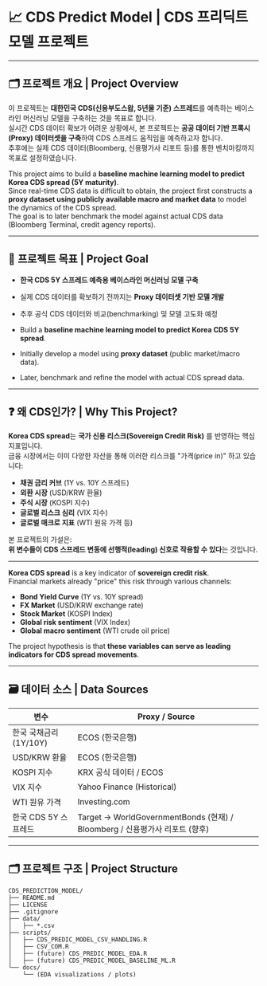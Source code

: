 # 📈 CDS Predict Model | CDS 프리딕트 모델 프로젝트

---

## 🗂️ 프로젝트 개요 | Project Overview

이 프로젝트는 **대한민국 CDS(신용부도스왑, 5년물 기준) 스프레드**를 예측하는 베이스라인 머신러닝 모델을 구축하는 것을 목표로 합니다.  
실시간 CDS 데이터 확보가 어려운 상황에서, 본 프로젝트는 **공공 데이터 기반 프록시(Proxy) 데이터셋을 구축**하여 CDS 스프레드 움직임을 예측하고자 합니다.  
추후에는 실제 CDS 데이터(Bloomberg, 신용평가사 리포트 등)를 통한 벤치마킹까지 목표로 설정하였습니다.

This project aims to build a **baseline machine learning model to predict Korea CDS spread (5Y maturity)**.  
Since real-time CDS data is difficult to obtain, the project first constructs a **proxy dataset using publicly available macro and market data** to model the dynamics of the CDS spread.  
The goal is to later benchmark the model against actual CDS data (Bloomberg Terminal, credit agency reports).

---

## 🎯 프로젝트 목표 | Project Goal

- **한국 CDS 5Y 스프레드 예측용 베이스라인 머신러닝 모델 구축**  
- 실제 CDS 데이터를 확보하기 전까지는 **Proxy 데이터셋 기반 모델 개발**  
- 추후 공식 CDS 데이터와 비교(benchmarking) 및 모델 고도화 예정

- Build a **baseline machine learning model to predict Korea CDS 5Y spread**.
- Initially develop a model using **proxy dataset** (public market/macro data).
- Later, benchmark and refine the model with actual CDS spread data.

---

## ❓ 왜 CDS인가? | Why This Project?

**Korea CDS spread**는 **국가 신용 리스크(Sovereign Credit Risk)** 를 반영하는 핵심 지표입니다.  
금융 시장에서는 이미 다양한 자산을 통해 이러한 리스크를 "가격(price in)" 하고 있습니다:

- **채권 금리 커브** (1Y vs. 10Y 스프레드)
- **외환 시장** (USD/KRW 환율)
- **주식 시장** (KOSPI 지수)
- **글로벌 리스크 심리** (VIX 지수)
- **글로벌 매크로 지표** (WTI 원유 가격 등)

본 프로젝트의 가설은:  
**위 변수들이 CDS 스프레드 변동에 선행적(leading) 신호로 작용할 수 있다**는 것입니다.

---

**Korea CDS spread** is a key indicator of **sovereign credit risk**.  
Financial markets already "price" this risk through various channels:

- **Bond Yield Curve** (1Y vs. 10Y spread)
- **FX Market** (USD/KRW exchange rate)
- **Stock Market** (KOSPI Index)
- **Global risk sentiment** (VIX Index)
- **Global macro sentiment** (WTI crude oil price)

The project hypothesis is that **these variables can serve as leading indicators for CDS spread movements**.

---

## 🗃️ 데이터 소스 | Data Sources

| 변수 | Proxy / Source |
|------|----------------|
| 한국 국채금리 (1Y/10Y) | ECOS (한국은행) |
| USD/KRW 환율 | ECOS (한국은행) |
| KOSPI 지수 | KRX 공식 데이터 / ECOS |
| VIX 지수 | Yahoo Finance (Historical) |
| WTI 원유 가격 | Investing.com |
| 한국 CDS 5Y 스프레드 | Target → WorldGovernmentBonds (현재) / Bloomberg / 신용평가사 리포트 (향후) |

---

## 🗂️ 프로젝트 구조 | Project Structure

```plaintext
CDS_PREDICTION_MODEL/
├── README.md
├── LICENSE
├── .gitignore
├── data/
│   ├── *.csv
├── scripts/
│   ├── CDS_PREDIC_MODEL_CSV_HANDLING.R
│   ├── CSV_COM.R
│   ├── (future) CDS_PREDIC_MODEL_EDA.R
│   ├── (future) CDS_PREDIC_MODEL_BASELINE_ML.R
└── docs/
    └── (EDA visualizations / plots)
